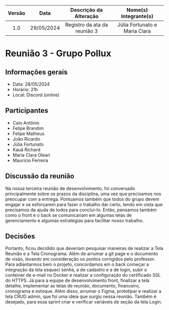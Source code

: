 | Versão | Data | Descrição da Alteração | Nome(s) Integrante(s) |
| :----: | :--: | :--------------------: | :-------------------: |
| 1.0 | 29/05/2024 | Registro da ata da reunião 3 | Júlia Fortunato e Maria Clara|

# Reunião 3 - Grupo Pollux

## Informações gerais

- Data: 28/05/2024
- Horário: 21h
- Local: Discord (online)

## Participantes

- Caio Antônio
- Felipe Brandim
- Felipe Matheus
- João Ricardo
- Júlia Fortunato
- Kauã Richard
- Maria Clara Oleari
- Maurício Ferreira


## Discussão da reunião

Na nossa terceira reunião de desenvolvimento, foi conversado principalmente sobre os prazos da disciplina, uma vez que precisamos nos preocupar com a entrega. Pontuamos também que todos do grupo devem engajar e se esforçarem para fazer o trabalho dar certo, tendo em vista que precisamos da ajuda de todos para concluí-lo. Então, pensamos também como o front e o back se comunicariam em algumas telas de gerenciamento e algumas estratégias para facilitar nosso trabalho.

## Decisões

Portanto, ficou decidido que deveriam pesquisar maneiras de realizar a Tela Reunião e a Tela Cronograma. Além de arrumar a git page e o documento de visão, levando em consideração os pontos corrigidos pelo professor. 
Para adiantarmos bem o projeto, concordamos em o back começar a integração da tela esqueci senha, a de cadastro e a de login, subir o conteiner de e-mail no Docker e realizar a configuração do certificado SSL do HTTPS.
Já para a equipe de desenvolvimento front, finalizar a tela detalhe, implementar as telas de reunião, documento, financeiro, cronograma e estoque. Além disso, arrumar o Figma, prototipar e realizar a tela CRUD admin, que foi uma ideia que surgiu nessa reunião. Também é desejado, para essa sprint criar e verificar variáveis de seção da tela Login.